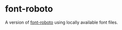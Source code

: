 # font-roboto

A version of [font-roboto](https://github.com/PolymerElements/font-roboto) using locally available font files.
